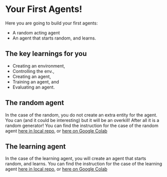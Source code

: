 # Your First Agents!
Here you are going to build your first agents:
* A random acting agent
* An agent that starts random, and learns.

## The key learnings for you
* Creating an environment,
* Controlling the env.,
* Creating an agent,
* Training an agent, and
* Evaluating an agent.

## The random agent
In the case of the random, you do not create an extra entity for the agent. You can 
(and it could be interesting) but it will be an overkill! After all it is a random 
generator! You can find the instruction for the case of the random agent 
[here in local repo](./random_agent.md), or [here on Google Colab](https://colab.research.google.com/drive/1_OZ-qnZO2hYd12HGp_urXZIBQo0cHq8M?authuser=1#scrollTo=MWr_fBo5WT59)


## The learning agent
In the case of the learning agent, you will create an agent that starts random, and
learns. You can find the instruction for the case of the learning agent
[here in local repo](./learning_agent.md), or [here on Google Colab](https://colab.research.google.com/drive/1xFcXDlDce1_c4VHtGV3d06lOdvi6RGIt?authuser=1#scrollTo=rktqiU2Ec18P)